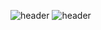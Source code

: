 ![header](https://capsule-render.vercel.app/api?type=waving&color=auto&height=400&section=header&text=Tae's%20Jun&desc=GitHub&fontSize=90)
![header](https://capsule-render.vercel.app/api?height=350&text=Hello%20World!&desc=Hello%20capsule%20render)
